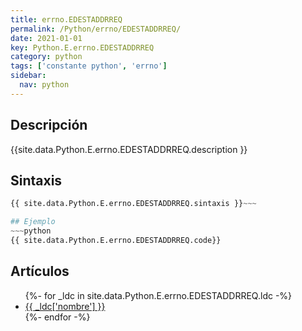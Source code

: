 ```yaml
---
title: errno.EDESTADDRREQ
permalink: /Python/errno/EDESTADDRREQ/
date: 2021-01-01
key: Python.E.errno.EDESTADDRREQ
category: python
tags: ['constante python', 'errno']
sidebar: 
  nav: python
---
```


## Descripción
{{site.data.Python.E.errno.EDESTADDRREQ.description }}

## Sintaxis
~~~python
{{ site.data.Python.E.errno.EDESTADDRREQ.sintaxis }}~~~

## Ejemplo
~~~python
{{ site.data.Python.E.errno.EDESTADDRREQ.code}}
~~~

## Artículos
<ul>
{%- for _ldc in site.data.Python.E.errno.EDESTADDRREQ.ldc -%}
   <li>
       <a href="{{_ldc['url'] }}">{{ _ldc['nombre'] }}</a>
   </li>
{%- endfor -%}
</ul>
